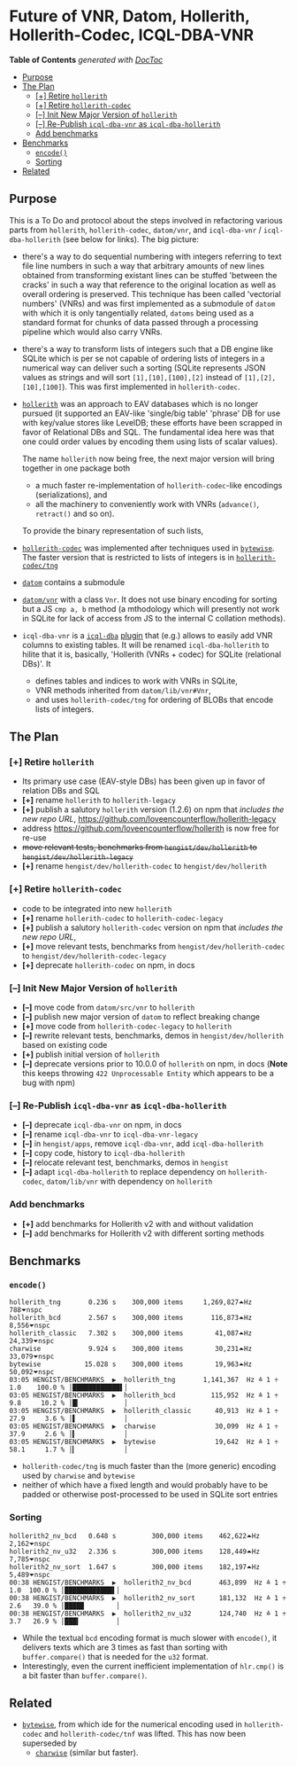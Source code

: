 
# Future of VNR, Datom, Hollerith, Hollerith-Codec, ICQL-DBA-VNR



<!-- START doctoc generated TOC please keep comment here to allow auto update -->
<!-- DON'T EDIT THIS SECTION, INSTEAD RE-RUN doctoc TO UPDATE -->
**Table of Contents**  *generated with [DocToc](https://github.com/thlorenz/doctoc)*

- [Purpose](#purpose)
- [The Plan](#the-plan)
  - [[+] Retire `hollerith`](#-retire-hollerith)
  - [[+] Retire `hollerith-codec`](#-retire-hollerith-codec)
  - [[–] Init New Major Version of `hollerith`](#-init-new-major-version-of-hollerith)
  - [[–] Re-Publish `icql-dba-vnr` as `icql-dba-hollerith`](#-re-publish-icql-dba-vnr-as-icql-dba-hollerith)
  - [Add benchmarks](#add-benchmarks)
- [Benchmarks](#benchmarks)
  - [`encode()`](#encode)
  - [Sorting](#sorting)
- [Related](#related)

<!-- END doctoc generated TOC please keep comment here to allow auto update -->


## Purpose

This is a To Do and protocol about the steps involved in refactoring various parts from `hollerith`,
`hollerith-codec`, `datom/vnr`, and `icql-dba-vnr` / `icql-dba-hollerith` (see below for links). The big
picture:

* there's a way to do sequential numbering with integers referring to text file line numbers in such a way
  that arbitrary amounts of new lines obtained from transforming existant lines can be stuffed 'between the
  cracks' in such a way that reference to the original location as well as overall ordering is preserved.
  This technique has been called 'vectorial numbers' (VNRs) and was first implemented as a submodule of
  `datom` with which it is only tangentially related, `datoms` being used as a standard format for chunks of
  data passed through a processing pipeline which would also carry VNRs.

* there's a way to transform lists of integers such that a DB engine like SQLite which is per se not capable
  of ordering lists of integers in a numerical way can deliver such a sorting (SQLite represents JSON values
  as strings and will sort `[1],[10],[100],[2]` instead of `[1],[2],[10],[100]`). This was first implemented
  in `hollerith-codec`.

* [`hollerith`](https://github.com/loveencounterflow/hollerith) was an approach to EAV databases which is no
  longer pursued (it supported an EAV-like 'single/big table' 'phrase' DB for use with key/value stores like
  LevelDB; these efforts have been scrapped in favor of Relational DBs and SQL. The fundamental idea here
  was that one could order values by encoding them using lists of scalar values).

  The name `hollerith` now being free, the next major version will bring together in one package both
  * a much faster re-implementation of `hollerith-codec`-like encodings (serializations), and
  * all the machinery to conveniently work with VNRs (`advance()`, `retract()` and so on).

  To provide the binary representation of such lists,

* [`hollerith-codec`](https://github.com/loveencounterflow/hollerith-codec) was implemented after techniques
  used in [`bytewise`](https://github.com/deanlandolt/bytewise). The faster version that is restricted to
  lists of integers is in
  [`hollerith-codec/tng`](https://github.com/loveencounterflow/hollerith-codec/blob/master/src/tng.coffee)

* [`datom`](https://github.com/loveencounterflow/datom) contains a submodule

* [`datom/vnr`](https://github.com/loveencounterflow/datom/blob/master/src/vnr.coffee) with a class `Vnr`.
  It does not use binary encoding for sorting but a JS `cmp a, b` method (a mthodology which will
  presently not work in SQLite for lack of access from JS to the internal C collation methods).

* `icql-dba-vnr` is a [`icql-dba`](https://github.com/loveencounterflow/icql-dba)
  [plugin](https://github.com/loveencounterflow/icql-dba/blob/master/README-plugins.md) that (e.g.) allows
  to easily add VNR columns to existing tables. It will be renamed `icql-dba-hollerith` to hilite that it
  is, basically, 'Hollerith (VNRs + codec) for SQLite (relational DBs)'. It

  * defines tables and indices to work with VNRs in SQLite,
  * VNR methods inherited from `datom/lib/vnr#Vnr`,
  * and uses `hollerith-codec/tng` for ordering of BLOBs that encode lists of integers.

## The Plan

### [+] Retire `hollerith`

* Its primary use case (EAV-style DBs) has been given up in favor of relation DBs and SQL
* **[+]** rename `hollerith` to `hollerith-legacy`
* **[+]** publish a salutory `hollerith` version (1.2.6) on npm that *includes the new repo URL*,
  https://github.com/loveencounterflow/hollerith-legacy
* address https://github.com/loveencounterflow/hollerith is now free for re-use
* <del>move relevant tests, benchmarks from `hengist/dev/hollerith` to `hengist/dev/hollerith-legacy`</del>
* **[+]** rename `hengist/dev/hollerith-codec` to `hengist/dev/hollerith`

### [+] Retire `hollerith-codec`

* code to be integrated into new `hollerith`
* **[+]** rename `hollerith-codec` to `hollerith-codec-legacy`
* **[+]** publish a salutory `hollerith-codec` version on npm that *includes the new repo URL*,
* **[+]** move relevant tests, benchmarks from `hengist/dev/hollerith-codec` to `hengist/dev/hollerith-codec-legacy`
* **[+]** deprecate `hollerith-codec` on npm, in docs

### [–] Init New Major Version of `hollerith`

* **[–]** move code from `datom/src/vnr` to `hollerith`
* **[–]** publish new major version of `datom` to reflect breaking change
* **[+]** move code from `hollerith-codec-legacy` to `hollerith`
* **[–]** rewrite relevant tests, benchmarks, demos in `hengist/dev/hollerith` based on existing code
* **[+]** publish initial version of `hollerith`
* **[–]** deprecate versions prior to 10.0.0 of `hollerith` on npm, in docs (**Note** this keeps throwing
  `422 Unprocessable Entity` which appears to be a bug with npm)

### [–] Re-Publish `icql-dba-vnr` as `icql-dba-hollerith`

* **[–]** deprecate `icql-dba-vnr` on npm, in docs
* **[–]** rename `icql-dba-vnr` to `icql-dba-vnr-legacy`
* **[–]** in `hengist/apps`, remove `icql-dba-vnr`, add `icql-dba-hollerith`
* **[–]** copy code, history to `icql-dba-hollerith`
* **[–]** relocate relevant test, benchmarks, demos in `hengist`
* **[–]** adapt `icql-dba-hollerith` to replace dependency on `hollerith-codec`, `datom/lib/vnr` with dependency
  on `hollerith`

### Add benchmarks

* **[+]** add benchmarks for Hollerith v2 with and without validation
* **[–]** add benchmarks for Hollerith v2 with different sorting methods


## Benchmarks

### `encode()`

```
hollerith_tng       0.236 s    300,000 items     1,269,827⏶Hz             788⏷nspc
hollerith_bcd       2.567 s    300,000 items       116,873⏶Hz           8,556⏷nspc
hollerith_classic   7.302 s    300,000 items        41,087⏶Hz          24,339⏷nspc
charwise            9.924 s    300,000 items        30,231⏶Hz          33,079⏷nspc
bytewise           15.028 s    300,000 items        19,963⏶Hz          50,092⏷nspc
03:05 HENGIST/BENCHMARKS  ▶  hollerith_tng       1,141,367  Hz ≙ 1 ÷ 1.0    100.0 % │████████████▌│
03:05 HENGIST/BENCHMARKS  ▶  hollerith_bcd         115,952  Hz ≙ 1 ÷ 9.8     10.2 % │█▎           │
03:05 HENGIST/BENCHMARKS  ▶  hollerith_classic      40,913  Hz ≙ 1 ÷ 27.9     3.6 % │▌            │
03:05 HENGIST/BENCHMARKS  ▶  charwise               30,099  Hz ≙ 1 ÷ 37.9     2.6 % │▍            │
03:05 HENGIST/BENCHMARKS  ▶  bytewise               19,642  Hz ≙ 1 ÷ 58.1     1.7 % │▎            │
```


* `hollerith-codec/tng` is much faster than the (more generic) encoding used by `charwise` and `bytewise`
* neither of which have a fixed length and would probably have to be padded or otherwise post-processed to
  be used in SQLite sort entries

### Sorting

```
hollerith2_nv_bcd   0.648 s         300,000 items    462,622⏶Hz             2,162⏷nspc
hollerith2_nv_u32   2.336 s         300,000 items    128,449⏶Hz             7,785⏷nspc
hollerith2_nv_sort  1.647 s         300,000 items    182,197⏶Hz             5,489⏷nspc
00:38 HENGIST/BENCHMARKS  ▶  hollerith2_nv_bcd       463,899  Hz ≙ 1 ÷ 1.0  100.0 % │████████████▌│
00:38 HENGIST/BENCHMARKS  ▶  hollerith2_nv_sort      181,132  Hz ≙ 1 ÷ 2.6   39.0 % │████▉        │
00:38 HENGIST/BENCHMARKS  ▶  hollerith2_nv_u32       124,740  Hz ≙ 1 ÷ 3.7   26.9 % │███▍         │
```

* While the textual `bcd` encoding format is much slower with `encode()`, it delivers texts which are 3
  times as fast than sorting with `buffer.compare()` that is needed for the `u32` format.
* Interestingly, even the current inefficient implementation of `hlr.cmp()` is a bit faster than
  `buffer.compare()`.

## Related

* [`bytewise`](https://github.com/deanlandolt/bytewise), from which ide for the numerical encoding used in
  `hollerith-codec` and `hollerith-codec/tnf` was lifted. This has now been superseded by
  * [`charwise`](https://github.com/dominictarr/charwise) (similar but faster).




